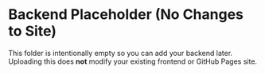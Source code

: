 # Backend Placeholder (No Changes to Site)

This folder is intentionally empty so you can add your backend later.
Uploading this does **not** modify your existing frontend or GitHub Pages site.
